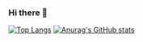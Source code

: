 ### Hi there 👋
[![Top Langs](https://github-readme-stats.vercel.app/api/top-langs/?username=LauriAlanen)](https://github.com/LauriAlanen/github-readme-stats)
[![Anurag's GitHub stats](https://github-readme-stats.vercel.app/api?username=LauriAlanen)](https://github.com/LauriAlanen/github-readme-stats)


<!--
**LauriAlanen/LauriAlanen** is a ✨ _special_ ✨ repository because its `README.md` (this file) appears on your GitHub profile.

Here are some ideas to get you started:

- 🔭 I’m currently working on ...
- 🌱 I’m currently learning ...
- 👯 I’m looking to collaborate on ...
- 🤔 I’m looking for help with ...
- 💬 Ask me about ...
- 📫 How to reach me: ...
- 😄 Pronouns: ...
- ⚡ Fun fact: ...
-->
